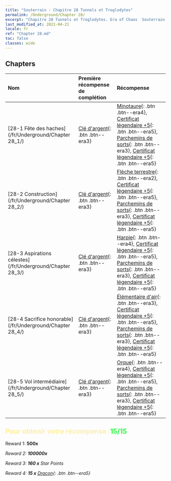 ```yaml
---
title: "Souterrain - Chapitre 28 Tunnels et Troglodytes"
permalink: /Underground/Chapter 28/
excerpt: "Chapitre 28 Tunnels et Troglodytes. Era of Chaos  Souterrain - Chapitre 28. Tunnels et Troglodytes"
last_modified_at: 2021-04-21
locale: fr
ref: "Chapter 28.md"
toc: false
classes: wide
---
```


## Chapters

  | Nom |  Première récompense de complétion | Récompense |
  |:------------|:------------|:------------| 
  | [28-1  Fête des haches](/fr/Underground/Chapter 28_1/) | [Clé d'argent](/fr/Items/con_693/){: .btn .btn--era3} | [Minotaure](/fr/Items/unt_248/){: .btn .btn--era4}, [Certificat légendaire +5](/fr/Items/mat_102/){: .btn .btn--era5}, [Parchemins de sorts](/fr/Items/con_694/){: .btn .btn--era3}, [Certificat légendaire +5](/fr/Items/mat_102/){: .btn .btn--era5} |
  | [28-2  Construction](/fr/Underground/Chapter 28_2/) | [Clé d'argent](/fr/Items/con_693/){: .btn .btn--era3} | [Flèche terrestre](/fr/Items/her_464/){: .btn .btn--era2}, [Certificat légendaire +5](/fr/Items/mat_102/){: .btn .btn--era5}, [Parchemins de sorts](/fr/Items/con_694/){: .btn .btn--era3}, [Certificat légendaire +5](/fr/Items/mat_102/){: .btn .btn--era5} |
  | [28-3  Aspirations célestes](/fr/Underground/Chapter 28_3/) | [Clé d'argent](/fr/Items/con_693/){: .btn .btn--era3} | [Harpie](/fr/Items/unt_245/){: .btn .btn--era4}, [Certificat légendaire +5](/fr/Items/mat_102/){: .btn .btn--era5}, [Parchemins de sorts](/fr/Items/con_694/){: .btn .btn--era3}, [Certificat légendaire +5](/fr/Items/mat_102/){: .btn .btn--era5} |
  | [28-4  Sacrifice honorable](/fr/Underground/Chapter 28_4/) | [Clé d'argent](/fr/Items/con_693/){: .btn .btn--era3} | [Élémentaire d'air](/fr/Items/her_448/){: .btn .btn--era3}, [Certificat légendaire +5](/fr/Items/mat_102/){: .btn .btn--era5}, [Parchemins de sorts](/fr/Items/con_694/){: .btn .btn--era3}, [Certificat légendaire +5](/fr/Items/mat_102/){: .btn .btn--era5} |
  | [28-5  Vol intermédiaire](/fr/Underground/Chapter 28_5/) | [Clé d'argent](/fr/Items/con_693/){: .btn .btn--era3} | [Orque](/fr/Items/unt_219/){: .btn .btn--era4}, [Certificat légendaire +5](/fr/Items/mat_102/){: .btn .btn--era5}, [Parchemins de sorts](/fr/Items/con_694/){: .btn .btn--era3}, [Certificat légendaire +5](/fr/Items/mat_102/){: .btn .btn--era5} |


## <span style="color: #ffeea0">Pour obtenir votre récompense :</span><span style="color: #27f73a">15/15</span>

 Reward 1:  **500x** <i class="fas fa-gem"/>

 Reward 2:  **100000x** <i class="fas fa-coins"/>

 Reward 3: **160 x** Star Points

 Reward 4: **15 x** [Dracon](/fr/Items/her_387/){: .btn .btn--era5}

